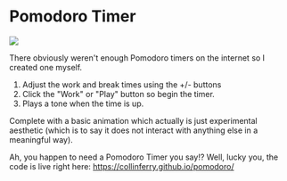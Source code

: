# Pomodoro Timer

<img src="http://collinferry.com/codepen/pomo.jpg">

There obviously weren't enough Pomodoro timers on the internet so I created one myself. </br>
1) Adjust the work and break times using the +/- buttons </br>
2) Click the "Work" or "Play" button so begin the timer. </br>
3) Plays a tone when the time is up. </br>

Complete with a basic animation which actually is just experimental aesthetic (which is to say it does not interact with anything else in a meaningful way).

Ah, you happen to need a Pomodoro Timer you say!? Well, lucky you, the code is live right here: https://collinferry.github.io/pomodoro/

